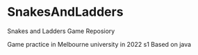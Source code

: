 # SnakesAndLadders
Snakes and Ladders Game Reposiory

Game practice in Melbourne university in 2022 s1
Based on java

